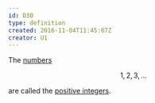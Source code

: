 ```yaml
---
id: D30
type: definition
created: 2016-11-04T11:45:07Z
creator: U1
---
```

The [numbers](#number)

$$1,2,3,\ldots$$

are called the [positive integers](=positive-integer).
